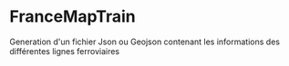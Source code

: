 # FranceMapTrain
Generation d'un fichier Json ou Geojson contenant les informations des différentes lignes ferroviaires
